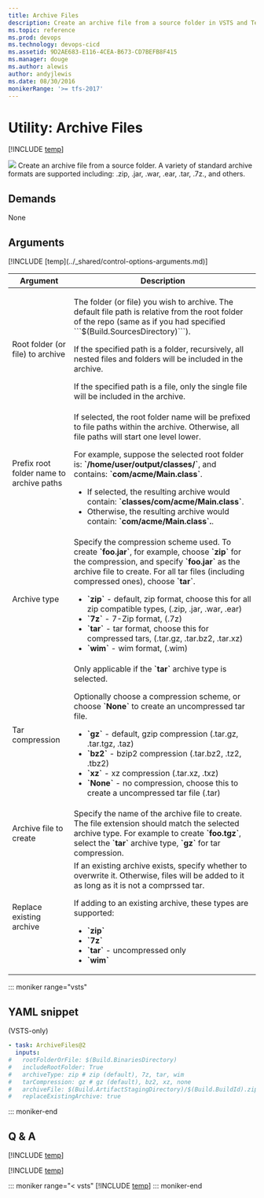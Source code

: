 ```yaml
---
title: Archive Files
description: Create an archive file from a source folder in VSTS and Team Foundation Server TFS  
ms.topic: reference
ms.prod: devops
ms.technology: devops-cicd
ms.assetid: 9D2AE683-E116-4CEA-B673-CD7BEFB8F415
ms.manager: douge
ms.author: alewis
author: andyjlewis
ms.date: 08/30/2016
monikerRange: '>= tfs-2017'
---
```



# Utility: Archive Files

[!INCLUDE [temp](../../_shared/version-tfs-2017-rtm.md)]

![](_img/archive-files.png) Create an archive file from a source folder.  A variety of standard archive formats are supported including: .zip, .jar, .war, .ear, .tar, .7z., and others.

## Demands

None

## Arguments

<table>
<thead>
<tr>
<th>Argument</th>
<th>Description</th>
</tr>
</thead>
<tr>
<td>Root folder (or file) to archive</td>
<td>
<p>The folder (or file) you wish to archive. The default file path is relative from the root folder of the repo (same as if you had specified ```$(Build.SourcesDirectory)```).</p>
<p>If the specified path is a folder, recursively, all nested files and folders will be included in the archive.</p>
<p>If the specified path is a file, only the single file will be included in the archive.</p>
</td>
</tr>
<tr>
<td>Prefix root folder name to archive paths</td>
<td>If selected, the root folder name will be prefixed to file paths within the archive.  Otherwise, all file paths will start one level lower.
<p>For example, suppose the selected root folder is: <b>`/home/user/output/classes/`</b>, and contains: <b>`com/acme/Main.class`</b>. 
<ul>
    <li>If selected, the resulting archive would contain: <b>`classes/com/acme/Main.class`</b>.
    </li>
    <li>Otherwise, the resulting archive would contain: <b>`com/acme/Main.class`.</b>.
    </li>
</ul>
</td>
</tr>
<tr>
<td>Archive type</td>
<td>Specify the compression scheme used.  To create <b>`foo.jar`</b>, for example, choose <b>`zip`</b> for the compression, and specify <b>`foo.jar`</b> as the archive file to create.  For all tar files (including compressed ones), choose <b>`tar`</b>.
<p>
<ul>
<li><b>`zip`</b> - default, zip format, choose this for all zip compatible types, (.zip, .jar, .war, .ear)</li>
<li><b>`7z`</b> - 7-Zip format, (.7z)</li>
<li><b>`tar`</b> - tar format, choose this for compressed tars, (.tar.gz, .tar.bz2, .tar.xz)</li>
<li><b>`wim`</b> - wim format, (.wim)</li>
</ul>
</td>
</tr>
<tr>
<td>Tar compression</td>
<td>Only applicable if the <b>`tar`</b> archive type is selected.
<p>Optionally choose a compression scheme, or choose <b>`None`</b> to create an uncompressed tar file.
<ul>
<li><b>`gz`</b> - default, gzip compression (.tar.gz, .tar.tgz, .taz)</li>
<li><b>`bz2`</b> - bzip2 compression (.tar.bz2, .tz2, .tbz2)</li>
<li><b>`xz`</b> - xz compression (.tar.xz, .txz)</li>
<li><b>`None`</b> - no compression, choose this to create a uncompressed tar file (.tar)</li>
</ul>
</td>
</tr>
<tr>
<td>Archive file to create</td>
<td>Specify the name of the archive file to create. The file extension should match the selected archive type.  For example to create <b>`foo.tgz`</b>, select the <b>`tar`</b> archive type, <b>`gz`</b> for tar compression.
</td>
</tr>
<tr>
<td>Replace existing archive</td>
<td>If an existing archive exists, specify whether to overwrite it.  Otherwise, files will be added to it as long as it is not a comprssed tar.
<p>If adding to an existing archive, these types are supported:</p>
<ul>
<li><b>`zip`</b></li>
<li><b>`7z`</b></li>
<li><b>`tar`</b> - uncompressed only</li>
<li><b>`wim`</b></li>
</ul>
</td>
</tr>
<tr>
</tr>
[!INCLUDE [temp](../_shared/control-options-arguments.md)]
</table>

::: moniker range="vsts"

## YAML snippet

(VSTS-only)

```YAML
- task: ArchiveFiles@2
  inputs:
#   rootFolderOrFile: $(Build.BinariesDirectory)
#   includeRootFolder: True
#   archiveType: zip # zip (default), 7z, tar, wim
#   tarCompression: gz # gz (default), bz2, xz, none
#   archiveFile: $(Build.ArtifactStagingDirectory)/$(Build.BuildId).zip
#   replaceExistingArchive: true
```

::: moniker-end

## Q & A

<!-- BEGINSECTION class="md-qanda" -->

[!INCLUDE [temp](../_shared/build-step-common-qa.md)]

[!INCLUDE [temp](../../_shared/qa-agents.md)]

::: moniker range="< vsts"
[!INCLUDE [temp](../../_shared/qa-versions.md)]
::: moniker-end

<!-- ENDSECTION -->
